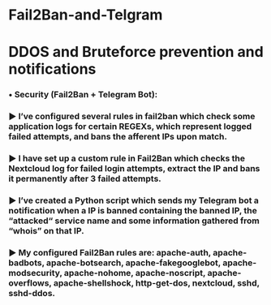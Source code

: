 # Fail2Ban-and-Telgram
# DDOS and Bruteforce prevention and notifications


### • Security (Fail2Ban + Telegram Bot):

### ► I’ve configured several rules in fail2ban which check some application logs for certain REGEXs, which represent logged failed attempts, and bans the afferent IPs upon match.

### ► I have set up a custom rule in Fail2Ban which checks the Nextcloud log for failed login attempts, extract the IP and bans it permanently after 3 failed attempts.

### ► I’ve created a Python script which sends my Telegram bot a notification when a IP is banned containing the banned IP, the “attacked“ service name and some information gathered from “whois” on that IP.

### ► My configured Fail2Ban rules are:  apache-auth, apache-badbots, apache-botsearch, apache-fakegooglebot, apache-modsecurity, apache-nohome, apache-noscript, apache-overflows, apache-shellshock, http-get-dos, nextcloud, sshd, sshd-ddos.
